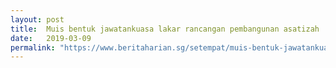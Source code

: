 ```yaml
---
layout: post
title:  Muis bentuk jawatankuasa lakar rancangan pembangunan asatizah
date:   2019-03-09
permalink: "https://www.beritaharian.sg/setempat/muis-bentuk-jawatankuasa-lakar-rancangan-pembangunan-asatizah"
---
```

